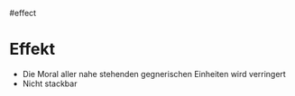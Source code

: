#effect
# Effekt
- Die Moral aller nahe stehenden gegnerischen Einheiten wird verringert
- Nicht stackbar